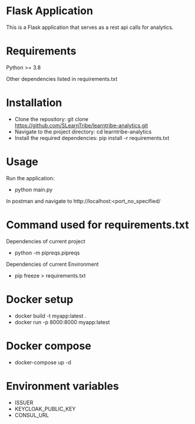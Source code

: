 # Flask Application
This is a Flask application that serves as a rest api calls for analytics.

# Requirements
Python >= 3.8

Other dependencies listed in requirements.txt

# Installation
- Clone the repository: git clone https://github.com/SLearnTribe/learntribe-analytics.git
- Navigate to the project directory: cd learntribe-analytics
- Install the required dependencies: pip install -r requirements.txt

# Usage
Run the application:
- python main.py

In postman and navigate to http://localhost:<port_no_specified/<routes>

# Command used for requirements.txt
Dependencies of current project
- python -m pipreqs.pipreqs

Dependencies of current Environment
- pip freeze > requirements.txt

# Docker setup
- docker build -t myapp:latest . 
- docker run -p 8000:8000 myapp:latest

# Docker compose
- docker-compose up -d


# Environment variables
- ISSUER
- KEYCLOAK_PUBLIC_KEY
- CONSUL_URL
